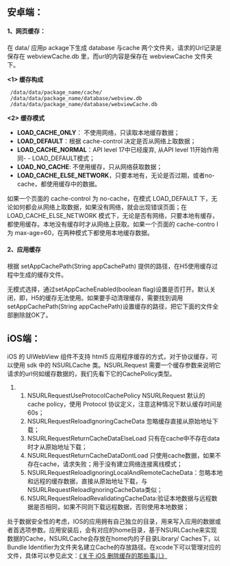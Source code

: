 ## 安卓端：

#### 1、网页缓存：

在 data/ 应用p ackage下生成 database 与cache 两个文件夹，请求的Url记录是保存在 webviewCache.db 里，而url的内容是保存在 webviewCache 文件夹下。

**<1> 缓存构成**

```text
 /data/data/package_name/cache/
 /data/data/package_name/database/webview.db
 /data/data/package_name/database/webviewCache.db
```

**<2> 缓存模式**

- **LOAD_CACHE_ONLY**： 不使用网络，只读取本地缓存数据；
- **LOAD_DEFAULT**：根据 cache-control 决定是否从网络上取数据；
- **LOAD_CACHE_NORMAL**：API level 17中已经废弃, 从API level 11开始作用同- - LOAD_DEFAULT模式；
- **LOAD_NO_CACHE**: 不使用缓存，只从网络获取数据；
- **LOAD_CACHE_ELSE_NETWORK**，只要本地有，无论是否过期，或者no-cache，都使用缓存中的数据。

如果一个页面的 cache-control 为 no-cache，在模式 LOAD_DEFAULT 下，无论如何都会从网络上取数据，如果没有网络，就会出现错误页面；在 LOAD_CACHE_ELSE_NETWORK 模式下，无论是否有网络，只要本地有缓存，都使用缓存。本地没有缓存时才从网络上获取。如果一个页面的 cache-contro l为 max-age=60，在两种模式下都使用本地缓存数据。

#### 2、应用缓存

根据 setAppCachePath(String appCachePath) 提供的路径，在H5使用缓存过程中生成的缓存文件。

无模式选择，通过setAppCacheEnabled(boolean flag)设置是否打开。默认关闭，即，H5的缓存无法使用。如果要手动清理缓存，需要找到调用setAppCachePath(String appCachePath)设置缓存的路径，把它下面的文件全部删除就OK了。

## iOS端：

iOS 的 UIWebView 组件不支持 html5 应用程序缓存的方式，对于协议缓存，可以使用 sdk 中的 NSURLCache 类。NSURLRequest 需要一个缓存参数来说明它请求的url何如缓存数据的，我们先看下它的CachePolicy类型。

1. 1. NSURLRequestUseProtocolCachePolicy NSURLRequest 默认的 cache policy，使用 Protocol 协议定义，注意这种情况下默认缓存时间是 60s；
   2. NSURLRequestReloadIgnoringCacheData 忽略缓存直接从原始地址下载；
   3. NSURLRequestReturnCacheDataElseLoad 只有在cache中不存在data时才从原始地址下载；
   4. NSURLRequestReturnCacheDataDontLoad 只使用cache数据，如果不存在cache，请求失败；用于没有建立网络连接离线模式；
   5. NSURLRequestReloadIgnoringLocalAndRemoteCacheData：忽略本地和远程的缓存数据，直接从原始地址下载，与NSURLRequestReloadIgnoringCacheData类似；
   6. NSURLRequestReloadRevalidatingCacheData:验证本地数据与远程数据是否相同，如果不同则下载远程数据，否则使用本地数据；

处于数据安全性的考虑，IOS的应用拥有自己独立的目录，用来写入应用的数据或者首选项参数。应用安装后，会有对应的home目录，基于NSURLCache来实现数据的Cache，NSURLCache会存放在home内的子目录Library/ Caches下，以Bundle Identifier为文件夹名建立Cache的存放路径。在xcode下可以管理对应的文件，具体可以参见此文：[《关于 iOS 删除缓存的那些事儿》](https://link.zhihu.com/?target=http%3A//www.jianshu.com/p/e6d3f7c4baed)